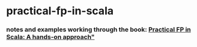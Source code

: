 # practical-fp-in-scala

### notes and examples working through the book: [Practical FP in Scala: A hands-on approach"](leanpub.com/pfp-scala)